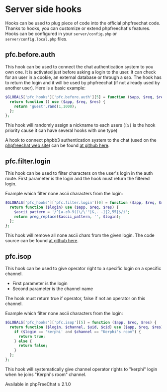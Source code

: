 # Server side hooks

Hooks can be used to plug piece of code into the official phpfreechat code. Thanks to hooks, you can customize or extend phpfreechat's features. Hooks can be configured in your `server/config.php` or `server/config.local.php` files.

## pfc.before.auth

This hook can be used to connect the chat authentication system to you own one. It is activated just before asking a login to the user. It can check for an user in a cookie, an external database or through a sso. The hook has to return the login and it will be used by phpfreechat (if not already used by another user). Here is a basic example:
```php
$GLOBALS['pfc_hooks']['pfc.before.auth'][5] = function ($app, $req, $res) {
  return function () use ($app, $req, $res) {
    return 'guest'.rand(1,1000);
  };
};
```
This hook will randomly assign a nickname to each users (`[5]` is the hook priority cause it can have several hooks with one type)

A hook to connect phpbb3 authentication system to the chat (used on the [phpfreechat web site](http://www.phpfreechat.net)) can be found [at github here](https://github.com/kerphi/phpfreechat/tree/master/server/contrib/phpbb3-auth). 

## pfc.filter.login

This hook can be used to filter characters on the user's login in the auth route. First parameter is the login and the hook must return the filtered login. 

Example which filter none ascii characters from the login: 
```php
$GLOBALS['pfc_hooks']['pfc.filter.login'][0] = function ($app, $req, $res) {
  return function ($login) use ($app, $req, $res) {
    $ascii_pattern = '/^[a-z0-9()\/\'"|&,. -]{2,55}$/i';
    return preg_replace($ascii_pattern, '', $login);
  };
};
```
This hook will remove all none ascii chars from the given login. The code source can be found [at github here](https://github.com/kerphi/phpfreechat/tree/master/server/contrib/ascii-login). 

## pfc.isop

This hook can be used to give operator right to a specific login on a specific channel.

* First parameter is the login 
* Second parameter is the channel name

The hook must return true if operator, false if not an operator on this channel. 

Example which filter none ascii characters from the login: 
```php
$GLOBALS['pfc_hooks']['pfc.isop'][5] = function ($app, $req, $res) {
  return function ($login, $channel, $uid, $cid) use ($app, $req, $res) {
    if ($login == 'kerphi' and $channel == "Kerphi's room") {
      return true;
    } else {
      return false;
    }
  };
};
```

This hook will systematically give channel operator rights to "kerphi" login when he joins "Kerphi's room" channel.

Available in phpFreeChat ≥ 2.1.0